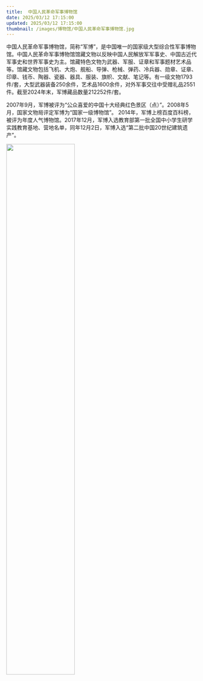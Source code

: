 ```yaml
---
title:  中国人民革命军事博物馆
date: 2025/03/12 17:15:00
updated: 2025/03/12 17:15:00
thumbnail: /images/博物馆/中国人民革命军事博物馆.jpg
---
```


中国人民革命军事博物馆，简称“军博”，是中国唯一的国家级大型综合性军事博物馆。中国人民革命军事博物馆馆藏文物以反映中国人民解放军军事史、中国古近代军事史和世界军事史为主。馆藏特色文物为武器、军服、证章和军事题材艺术品等。馆藏文物包括飞机、大炮、舰船、导弹、枪械、弹药、冷兵器、勋章、证章、印章、钱币、陶器、瓷器、器具、服装、旗帜、文献、笔记等。有一级文物1793件/套，大型武器装备250余件，艺术品1600余件，对外军事交往中受赠礼品2551件。截至2024年末，军博藏品数量212252件/套。

2007年9月，军博被评为“公众喜爱的中国十大经典红色景区（点）”。2008年5月，国家文物局评定军博为“国家一级博物馆”。 2014年，军博上榜百度百科榜，被评为年度人气博物馆。2017年12月，军博入选教育部第一批全国中小学生研学实践教育基地、营地名单，同年12月2日，军博入选“第二批中国20世纪建筑遗产”。

<img src="/images/博物馆/中国人民革命军事博物馆.jpg" height="60%" width="60%">
